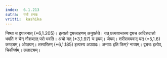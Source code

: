 ```yaml
---
index:  6.1.213
sutra:  यतो ऽनावः
vritti:  kashika 
---
```


निष्था च द्व्यजनात् (*6,1.205)। इत्यतो द्व्यज्ग्रहणम् अनुवर्तते। यत् प्रत्ययान्तस्य द्व्यच आदिरुदात्तो भवति न चेन् नौशब्दात् परो भवति। अचो यत् (*3,1.97) च इयम्। जेयम्। शरीरावयवाद् यत् (*5,1.6) कण्ठ्यम्। ओष्ठ्यम्। तस्वरितम् (*6,1.185) इत्यस्य अपवादः। अनावः इति किम्? नाव्यम्। द्व्यचः इत्येव, चिकीर्ष्यम्। ललाट्यम्।

